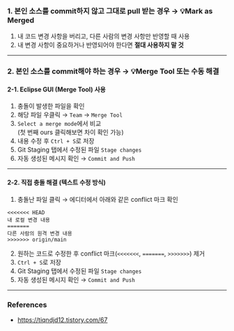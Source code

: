 <h3 id="1-본인-소스를-commit하지-않고-그대로-pull-받는-경우-→-💡mark-as-merged">1. 본인 소스를 commit하지 않고 그대로 pull 받는 경우 → 💡<strong>Mark as Merged</strong></h3>
<ol>
<li>내 코드 변경 사항을 버리고, 다른 사람의 변경 사항만 반영할 때 사용</li>
<li>내 변경 사항이 중요하거나 반영되어야 한다면 <strong>절대 사용하지 말 것</strong></li>
</ol>
<hr />
<h3 id="2-본인-소스를-commit해야-하는-경우-→-💡merge-tool-또는-수동-해결">2. 본인 소스를 commit해야 하는 경우 → 💡<strong>Merge Tool 또는 수동 해결</strong></h3>
<h4 id="2-1-eclipse-gui-merge-tool-사용">2-1. Eclipse GUI (Merge Tool) 사용</h4>
<ol>
<li>충돌이 발생한 파일을 확인</li>
<li>해당 파일 우클릭 → <code>Team</code> → <code>Merge Tool</code></li>
<li><code>Select a merge mode</code>에서 비교<br />(첫 번째 ours 클릭해보면 차이 확인 가능)</li>
<li>내용 수정 후 <code>Ctrl + S</code>로 저장</li>
<li>Git Staging 탭에서 수정된 파일 <code>Stage changes</code></li>
<li>자동 생성된 메시지 확인 → <code>Commit and Push</code></li>
</ol>
<hr />
<h4 id="2-2-직접-충돌-해결-텍스트-수정-방식">2-2. 직접 충돌 해결 (텍스트 수정 방식)</h4>
<ol>
<li>충돌난 파일 클릭 → 에디터에서 아래와 같은 conflict 마크 확인</li>
</ol>
<pre><code class="language-plaintext">&lt;&lt;&lt;&lt;&lt;&lt;&lt; HEAD
내 로컬 변경 내용
=======
다른 사람의 원격 변경 내용
&gt;&gt;&gt;&gt;&gt;&gt;&gt; origin/main</code></pre>
<ol start="2">
<li>원하는 코드로 수정한 후 conflict 마크(<code>&lt;&lt;&lt;&lt;&lt;&lt;&lt;</code>, <code>=======</code>, <code>&gt;&gt;&gt;&gt;&gt;&gt;&gt;</code>) 제거</li>
<li><code>Ctrl + S</code>로 저장</li>
<li>Git Staging 탭에서 수정된 파일 <code>Stage changes</code></li>
<li>자동 생성된 메시지 확인 → <code>Commit and Push</code></li>
</ol>
<hr />
<h3 id="references">References</h3>
<ul>
<li><a href="https://tiqndjd12.tistory.com/67">https://tiqndjd12.tistory.com/67</a></li>
</ul>